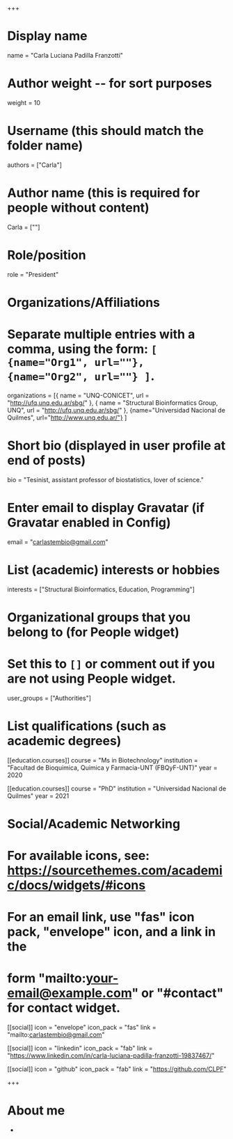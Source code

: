+++
# Display name
name = "Carla Luciana Padilla Franzotti"

# Author weight -- for sort purposes
weight = 10

# Username (this should match the folder name)
authors = ["Carla"]

# Author name (this is required for people without content)
Carla = [""]

# Role/position
role = "President"

# Organizations/Affiliations
#   Separate multiple entries with a comma, using the form: `[ {name="Org1", url=""}, {name="Org2", url=""} ]`.
organizations = [{ name = "UNQ-CONICET", url = "http://ufq.unq.edu.ar/sbg/" }, { name = "Structural Bioinformatics Group, UNQ", url = "http://ufq.unq.edu.ar/sbg/" }, {name="Universidad Nacional de Quilmes", url="http://www.unq.edu.ar/"} ]

# Short bio (displayed in user profile at end of posts)
bio = "Tesinist, assistant professor of biostatistics, lover of science."

# Enter email to display Gravatar (if Gravatar enabled in Config)
email = "carlastembio@gmail.com"

# List (academic) interests or hobbies
interests = ["Structural Bioinformatics, Education, Programming"]

# Organizational groups that you belong to (for People widget)
#   Set this to `[]` or comment out if you are not using People widget.
user_groups = ["Authorities"]

# List qualifications (such as academic degrees)
[[education.courses]]
  course = "Ms in Biotechnology"
  institution = "Facultad de Bioquimica, Quimica y Farmacia-UNT (FBQyF-UNT)"
  year = 2020

[[education.courses]]
course = "PhD"
institution = "Universidad Nacional de Quilmes"
year = 2021

# Social/Academic Networking
# For available icons, see: https://sourcethemes.com/academic/docs/widgets/#icons
#   For an email link, use "fas" icon pack, "envelope" icon, and a link in the
#   form "mailto:your-email@example.com" or "#contact" for contact widget.

[[social]]
  icon = "envelope"
  icon_pack = "fas"
  link = "mailto:carlastembio@gmail.com"

[[social]]
  icon = "linkedin"
  icon_pack = "fab"
  link = "https://www.linkedin.com/in/carla-luciana-padilla-franzotti-19837467/"

[[social]]
  icon = "github"
  icon_pack = "fab"
  link = "https://github.com/CLPF"

+++

# About me 
-